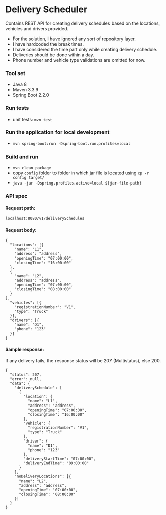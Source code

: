 # Delivery Scheduler

Contains REST API for creating delivery schedules based on the locations, vehicles and drivers provided.
* For the solution, I have ignored any sort of repository layer.
* I have hardcoded the break times.
* I have considered the time part only while creating delivery schedule.
* Deliveries should be done within a day.
* Phone number and vehicle type validations are omitted for now.

### Tool set
* Java 8
* Maven 3.3.9
* Spring Boot 2.2.0

### Run tests
* unit tests: `mvn test`

### Run the application for local development
* `mvn spring-boot:run -Dspring-boot.run.profiles=local`

### Build and run
* `mvn clean package`
* copy `config` folder to folder in which jar file is located using `cp -r config target/`
* `java -jar -Dspring.profiles.active=local ${jar-file-path}`

### API spec

#### Request path:
`localhost:8080/v1/deliverySchedules`

#### Request body:
```
{
  "locations": [{
    "name": "L1",
    "address": "address",
    "openingTime": "07:00:00",
    "closingTime": "16:00:00"
  },
  {
    "name": "L2",
    "address": "address",
    "openingTime": "07:00:00",
    "closingTime": "08:00:00"
  }
],
  "vehicles": [{
    "registrationNumber": "V1",
    "type": "Truck"
  }],
  "drivers": [{
    "name": "D1",
    "phone": "123"
  }]
}
```

#### Sample response:

If any delivery fails, the response status will be 207 (Multistatus), else 200.

```
{
  "status": 207,
  "error": null,
  "data": {
    "deliverySchedule": [
      {
        "location": {
          "name": "L1",
          "address": "address",
          "openingTime": "07:00:00",
          "closingTime": "16:00:00"
        },
        "vehicle": {
          "registrationNumber": "V1",
          "type": "Truck"
        },
        "driver": {
          "name": "D1",
          "phone": "123"
        },
        "deliveryStartTime": "07:00:00",
        "deliveryEndTime": "09:00:00"
      }
    ],
    "noDeliveryLocations": [{
      "name": "L2",
      "address": "address",
      "openingTime": "07:00:00",
      "closingTime": "08:00:00"
    }]
  }
}
```


